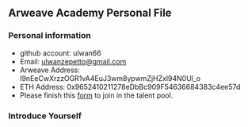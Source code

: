 ## Arweave Academy Personal File

### Personal information

- github account: ulwan66
- Email: ulwanzepetto@gmail.com
- Arweave Address: l9nEeCwXrzzOGR1vA4EuJ3wm8ypwmZjHZxl94N0Ul_o
- ETH Address: 0x9652410211278eDbBc909F54636684383c4ee57d
- Please finish this [form](https://docs.google.com/forms/d/e/1FAIpQLSfWA5fIIcBgmRppm3jNz5vmf9Mai_QMVil-2pO4r7YKn_Zhtw/viewform?usp=sf_link) to join in the talent pool.

### Introduce Yourself

